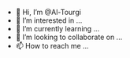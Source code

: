 - 👋 Hi, I’m @Al-Tourgi
- 👀 I’m interested in ...
- 🌱 I’m currently learning ...
- 💞️ I’m looking to collaborate on ...
- 📫 How to reach me ...

<!---
Al-Tourgi/Al-Tourgi is a ✨ special ✨ repository because its `README.md` (this file) appears on your GitHub profile.
You can click the Preview link to take a look at your changes.
--->
